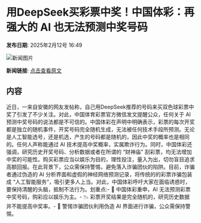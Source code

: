 # 用DeepSeek买彩票中奖！中国体彩：再强大的 AI 也无法预测中奖号码

**发布日期**: 2025年2月12号 16:49

![新闻图片](https://pic.chinaz.com/picmap/thumb/202208241131529868_0.jpg)

**新闻链接**: [点击查看原文](https://www.aibase.com/zh/news/15304)

## 内容

近日，一来自安徽的网友发帖称，自己用DeepSeek推荐的号码来买双色球彩票中奖了引发了不少关注。对此，中国体育彩票官方微信发文提醒公众，任何关于 AI 预测中奖号码的说法都是不可信的。中国体彩在声明中明确表示，彩票的每次开奖都是独立的随机事件，开奖号码完全随机生成，无法被任何技术手段所预测。无论是人工智能选号，还是机选，产生的号码都是随机的，因此中奖的概率也是相同的。任何人声称能通过 AI 技术提高中奖概率，实属欺诈行为。同时，中国体彩还强调，研究历史开奖号码、分析数据或者在所谓的 “财神庙” 刮彩票，均无法增加中奖的可能性。购买彩票应当以娱乐为目的，理性投注，量入为出，切勿盲目追求高额回报。在此背景下，公众需保持警惕，避免落入诈骗团伙的陷阱。目前，诈骗者通过伪造的 AI 分析界面和虚假的神经网络预测记录，将传统的的彩票诈骗包装成 “人工智能服务”，吸引更多人上当。对此，中国体彩呼吁大家在面临诱惑时，要保持清醒的头脑，抵制不法行为。划重点:- 🎲 中国体彩重申，AI 无法预测彩票中奖号码，购彩应以娱乐为主。- 📉 彩票开奖结果是完全随机的，研究历史数据并不能提高中奖率。- 🚨 警惕诈骗团伙利用伪造 AI 界面进行诈骗，公众需保持警惕。

